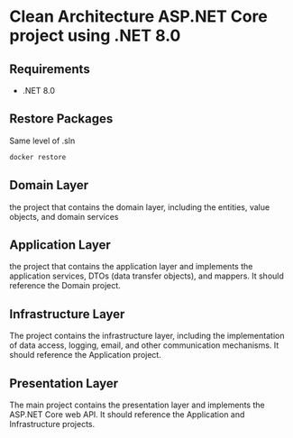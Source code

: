 # Clean Architecture ASP.NET Core project using .NET 8.0

## Requirements
- .NET 8.0

## Restore Packages
Same level of .sln
```sh
docker restore
```

## Domain Layer 
the project that contains the domain layer, including the entities, value objects, and domain services

## Application Layer 
the project that contains the application layer and implements the application services, DTOs (data transfer objects), and mappers. It should reference the Domain project.

## Infrastructure Layer 
The project contains the infrastructure layer, including the implementation of data access, logging, email, and other communication mechanisms. It should reference the Application project.

## Presentation Layer 
The main project contains the presentation layer and implements the ASP.NET Core web API. It should reference the Application and Infrastructure projects.
